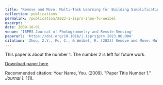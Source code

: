```yaml
---
title: "Remove and Move: Multi-Task Learning for Building Simplification of Vector Maps with Graph Convolutional Neural Network"
collection: publications
permalink: /publication/2023-1-isprs-zhou-fu-weibel
excerpt: ''
date: 2009-10-01
venue: 'ISPRS Journal of Photogrammetry and Remote Sensing'
paperurl: 'https://doi.org/10.1016/j.isprsjprs.2023.06.004'
citation: 'Zhou, Z.Y., Fu, C., & Weibel, R. (2023) Remove and Move: Multi-Task Learning for Building Simplification of Vector Maps with Graph Convolutional Neural Network. ISPRS Journal of Photogrammetry and Remote Sensing. DOI: https://doi.org/10.1016/j.isprsjprs.2023.06.004'
---
```

This paper is about the number 1. The number 2 is left for future work.

[Download paper here](http://academicpages.github.io/files/paper1.pdf)

Recommended citation: Your Name, You. (2009). "Paper Title Number 1." <i>Journal 1</i>. 1(1).
